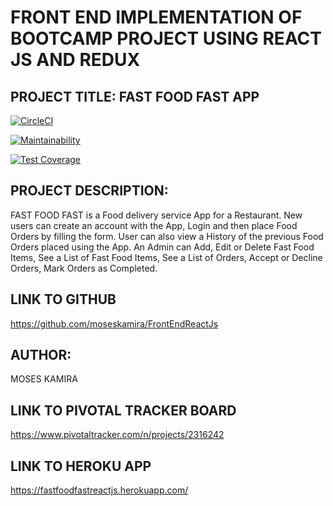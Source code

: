 
# FRONT END IMPLEMENTATION OF BOOTCAMP PROJECT USING REACT JS AND REDUX 
## PROJECT TITLE: FAST FOOD FAST APP
[![CircleCI](https://circleci.com/gh/moseskamira/FrontEndReactJs/tree/develop.svg?style=svg)](https://circleci.com/gh/moseskamira/FrontEndReactJs/tree/develop)

[![Maintainability](https://api.codeclimate.com/v1/badges/5520054c1f1d3541064d/maintainability)](https://codeclimate.com/github/moseskamira/FrontEndReactJs/maintainability)

[![Test Coverage](https://api.codeclimate.com/v1/badges/5520054c1f1d3541064d/test_coverage)](https://codeclimate.com/github/moseskamira/FrontEndReactJs/test_coverage)



## PROJECT DESCRIPTION:
FAST FOOD FAST is a Food delivery service App for a Restaurant. New users can create an account with the App, Login and then place Food Orders by filling the form. User can also view a History of the previous Food Orders placed using the App. An Admin can Add, Edit or Delete Fast Food Items, See a List of Fast Food Items, See a List of Orders, Accept or Decline Orders, Mark Orders as Completed.

## LINK TO GITHUB
https://github.com/moseskamira/FrontEndReactJs

## AUTHOR:
MOSES KAMIRA

## LINK TO PIVOTAL TRACKER BOARD
https://www.pivotaltracker.com/n/projects/2316242

## LINK TO HEROKU APP
https://fastfoodfastreactjs.herokuapp.com/

